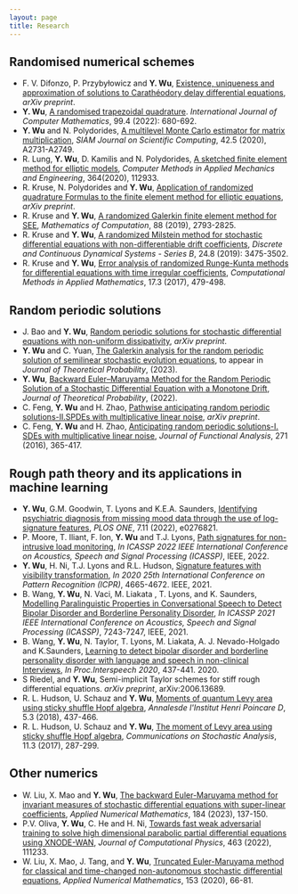```yaml
---
layout: page
title: Research
---
```


## Randomised numerical schemes 
* F. V. Difonzo, P. Przybyłowicz and **Y. Wu**, [Existence, uniqueness and approximation of solutions to Carathéodory delay differential equations](https://arxiv.org/pdf/2204.02016.pdf), *arXiv preprint*.
* **Y. Wu**, [A randomised trapezoidal quadrature](https://doi.org/10.1080/00207160.2021.1929194). *International Journal of Computer Mathematics*, 99.4 (2022): 680-692.
* **Y. Wu** and N. Polydorides, [A multilevel Monte Carlo estimator for matrix multiplication](https://doi.org/10.1137/19M125604X), *SIAM Journal on Scientific Computing*, 42.5 (2020), A2731-A2749.
* R. Lung, **Y. Wu**, D. Kamilis and N. Polydorides, [A sketched finite element method for elliptic models](https://doi.org/10.1016/j.cma.2020.112933), *Computer Methods in Applied Mechanics and Engineering*, 364(2020), 112933.
* R. Kruse, N. Polydorides and **Y. Wu**, [Application of randomized quadrature Formulas to the finite element method for elliptic equations](https://arxiv.org/abs/1908.08901), *arXiv preprint*.
* R. Kruse and **Y. Wu**, [A randomized Galerkin finite element method for SEE](https://doi.org/10.1090/mcom/3421), *Mathematics of Computation*, 88 (2019), 2793-2825.
* R. Kruse and **Y. Wu**, [A randomized Milstein method for stochastic differential equations with non-differentiable drift coefficients](https://doi.org/10.3934/dcdsb.2018253), *Discrete and Continuous Dynamical Systems - Series B*, 24.8 (2019): 3475-3502.
* R. Kruse and **Y. Wu**, [Error analysis of randomized Runge-Kunta methods for differential equations with time irregular coefficients](https://doi.org/10.1515/cmam-2016-0048), *Computational Methods in Applied Mathematics*, 17.3 (2017), 479-498.

## Random periodic solutions 
* J. Bao and **Y. Wu**, [Random periodic solutions for stochastic differential equations with non-uniform dissipativity](https://arxiv.org/abs/2202.09771), *arXiv preprint*.
* **Y. Wu** and C. Yuan, [The Galerkin analysis for the random periodic solution of semilinear stochastic evolution equations](https://arxiv.org/abs/2111.14118), to appear in *Journal of Theoretical Probability*, (2023).
* **Y. Wu**, [Backward Euler–Maruyama Method for the Random Periodic Solution of a Stochastic Differential Equation with a Monotone Drift](https://link.springer.com/article/10.1007/s10959-022-01178-w), *Journal of Theoretical Probability*, (2022).
* C. Feng, **Y. Wu** and H. Zhao, [Pathwise anticipating random periodic solutions-II.SPDEs with multiplicative linear noise](https://arxiv.org/abs/1803.00503), *arXiv preprint*.
* C. Feng, **Y. Wu** and H. Zhao, [Anticipating random periodic solutions-I. SDEs with multiplicative linear noise](https://doi.org/10.1016/j.jfa.2016.04.027), *Journal of Functional Analysis*, 271 (2016), 365-417.


## Rough path theory and its applications in machine learning
* **Y. Wu**, G.M. Goodwin, T. Lyons and K.E.A. Saunders, [Identifying psychiatric diagnosis from missing mood data through the use of log-signature features](https://journals.plos.org/plosone/article/authors?id=10.1371/journal.pone.0276821), *PLOS ONE*, 7.11 (2022), e0276821.
* P. Moore, T. Iliant, F. Ion, **Y. Wu** and T.J. Lyons, [Path signatures for non-intrusive load monitoring](https://ieeexplore.ieee.org/document/9747285), *In ICASSP 2022 IEEE International Conference on Acoustics, Speech and Signal Processing (ICASSP)*, IEEE, 2022.
* **Y. Wu**, H. Ni, T.J. Lyons and R.L. Hudson, [Signature features with visibility transformation](https://doi.org/10.1109/ICPR48806.2021.9412642), *In 2020 25th International Conference on Pattern Recognition (ICPR)*, 4665-4672. IEEE, 2021.
* B. Wang, **Y. Wu**, N. Vaci, M. Liakata , T. Lyons, and K. Saunders, [Modelling Paralinguistic Properties in Conversational Speech to Detect Bipolar Disorder and Borderline Personality Disorder](https://doi.org/10.1109/ICASSP39728.2021.9413891), *In ICASSP 2021 IEEE International Conference on Acoustics, Speech and Signal Processing (ICASSP)*, 7243-7247, IEEE, 2021.
* B. Wang, **Y. Wu**, N. Taylor, T. Lyons, M. Liakata, A. J. Nevado-Holgado and K.Saunders, [Learning to detect bipolar disorder and borderline personality disorder with
language and speech in non-clinical Interviews](https://doi.org/10.21437/Interspeech.2020-3040), *In Proc.Interspeech 2020*, 437-441. 2020.
* S Riedel, and **Y. Wu**, Semi-implicit Taylor schemes for stiff rough differential equations. *arXiv preprint*, arXiv:2006.13689.
* R. L. Hudson, U. Schauz and **Y. Wu**, [Moments of quantum Levy area using sticky shuffle Hopf algebra](https://doi.org/10.4171/AIHPD/59), *Annalesde l'Institut Henri Poincare D*, 5.3 (2018), 437-466.
* R. L. Hudson, U. Schauz and **Y. Wu**, [The moment of Levy area using sticky shuffle Hopf algebra](https://doi.org/10.31390/cosa.11.3.02), *Communications on Stochastic Analysis*, 11.3 (2017), 287-299.

## Other numerics
* W. Liu, X. Mao and **Y. Wu**, [The backward Euler-Maruyama method for invariant measures of stochastic differential equations with super-linear coefficients](https://doi.org/10.1016/j.apnum.2022.09.017), *Applied Numerical Mathematics*, 184 (2023), 137-150.
* P.V. Oliva, **Y. Wu**, C. He and H. Ni, [Towards fast weak adversarial training to solve high dimensional parabolic partial differential equations using XNODE-WAN](https://doi.org/10.1016/j.jcp.2022.111233), *Journal of Computational Physics*, 463 (2022), 111233.
* W. Liu, X. Mao, J. Tang, and **Y. Wu**, [Truncated Euler-Maruyama method for classical and time-changed non-autonomous stochastic differential equations](https://doi.org/10.1016/j.apnum.2020.02.007), *Applied Numerical Mathematics*, 153 (2020), 66-81.
